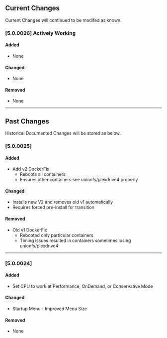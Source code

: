 ## Current Changes
Current Changes will continued to be modifed as known.

### [5.0.0026] Actively Working
#### Added
- None

#### Changed
- None

#### Removed
- None

-------------------------------------------------------
## Past Changes
Historical Documented Changes will be stored as below.


### [5.0.0025]
#### Added
- Add v2 DockerFix
  - Reboots all containers 
  - Ensures other containers see unionfs/plexdrive4 properly

#### Changed
- Installs new V2 and removes old v1 automatically
- Requires forced pre-install for transition

#### Removed
- Old v1 DockerFix
  - Rebooted only particular containers
  - Timing issues resulted in containers sometimes losing unionfs/plexdrive4

-------------------------------------------------------

### [5.0.0024]
#### Added
- Set CPU to work at Performance, OnDemand, or Conservative Mode

#### Changed
- Startup Menu - Improved Menu Size

#### Removed
- None
